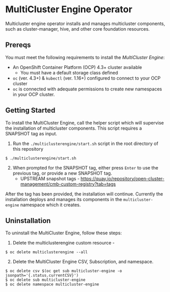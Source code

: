 # MultiCluster Engine Operator

Multicluster engine operator installs and manages multicluster components, such as cluster-manager, hive, and other core foundation resources.

## Prereqs

You must meet the following requirements to install the _MultiCluster Engine_:

- An OpenShift Container Platform (OCP) 4.3+ cluster available
  - You must have a default storage class defined
- `oc` (ver. 4.3+) & `kubectl` (ver. 1.16+) configured to connect to your OCP cluster
- `oc` is connected with adequate permissions to create new namespaces in your OCP cluster.


## Getting Started

To install the MultiCluster Engine, call the helper script which will supervise the installation of multicluster components. This script requires a SNAPSHOT tag as input.

1. Run the `./multiclusterengine/start.sh` script in the root directory of this repository
```
$ ./multiclusterengine/start.sh
```

2. When prompted for the SNAPSHOT tag, either press `Enter` to use the previous tag, or provide a new SNAPSHOT tag.
    - UPSTREAM snapshot tags - https://quay.io/repository/open-cluster-management/cmb-custom-registry?tab=tags

After the tag has been provided, the installation will continue. Currently the installation deploys and manages its components in the `multicluster-engine` namespace which it creates.

## Uninstallation

To uninstall the MultiCluster Engine, follow these steps:

1. Delete the multiclusterengine custom resource - 
```
$ oc delete multiclusterengine --all
```
2. Delete the MultiCluster Engine CSV, Subscription, and namespace.

```
$ oc delete csv $(oc get sub multicluster-engine -o jsonpath='{.status.currentCSV}')
$ oc delete sub multicluster-engine
$ oc delete namespace multicluster-engine
```